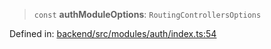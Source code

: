 > `const` **authModuleOptions**: `RoutingControllersOptions`

Defined in: [backend/src/modules/auth/index.ts:54](https://github.com/continuousactivelearning/vibe/blob/2acbe3b478970855555eb5e714d2dc1713e5937b/backend/src/modules/auth/index.ts#L54)
